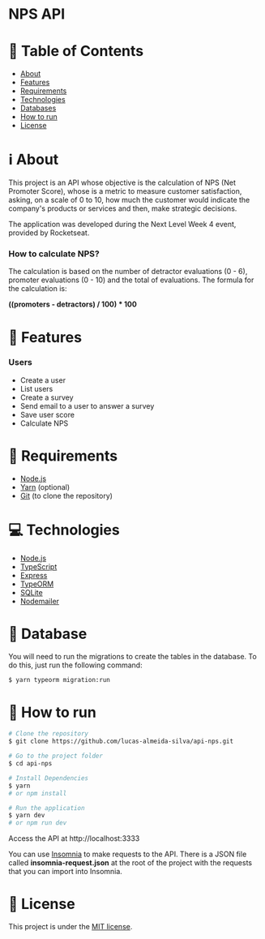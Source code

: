 # NPS API

# :page_with_curl: Table of Contents

* [About](#information_source-about)
* [Features](#rocket-features)
* [Requirements](#page_with_curl-requirements)
* [Technologies](#computer-technologies)
* [Databases](#floppy_disk-databases)
* [How to run](#seedling-how-to-run)
* [License](#pencil-license)

# :information_source: About

This project is an API whose objective is the calculation of NPS (Net Promoter Score), whose is a metric to measure customer satisfaction, asking,
on a scale of 0 to 10, how much the customer would indicate the company's products or services and then, make strategic decisions.

The application was developed during the Next Level Week 4 event, provided by Rocketseat.

### How to calculate NPS?

The calculation is based on the number of detractor evaluations (0 - 6), promoter evaluations (0 - 10) and the total of evaluations.
The formula for the calculation is:

**((promoters - detractors) / 100) * 100**

# :rocket: Features

### Users

- Create a user
- List users
- Create a survey
- Send email to a user to answer a survey
- Save user score
- Calculate NPS

# :page_with_curl: Requirements

- [Node.js](https://nodejs.org/)
- [Yarn](https://yarnpkg.com/) (optional)
- [Git](https://git-scm.com/) (to clone the repository)

# :computer: Technologies

- [Node.js](https://nodejs.org/)
- [TypeScript](https://www.typescriptlang.org/)
- [Express](https://expressjs.com/pt-br/)
- [TypeORM](https://typeorm.io/#/)
- [SQLite](https://www.sqlite.org/index.html)
- [Nodemailer](https://nodemailer.com/about/)

# :floppy_disk: Database

You will need to run the migrations to create the tables in the database. To do this, just run the following command:

```bash
$ yarn typeorm migration:run
```

# :seedling: How to run

```bash
# Clone the repository
$ git clone https://github.com/lucas-almeida-silva/api-nps.git

# Go to the project folder
$ cd api-nps

# Install Dependencies
$ yarn
# or npm install

# Run the application
$ yarn dev
# or npm run dev
```
Access the API at http://localhost:3333

You can use [Insomnia](https://insomnia.rest/download/core/) to make requests to the API. There is a JSON file called **insomnia-request.json** 
at the root of the project with the requests that you can import into Insomnia.

# :pencil: License

This project is under the [MIT license](LICENSE).
